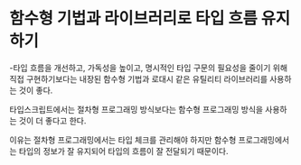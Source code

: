 # 함수형 기법과 라이브러리로 타입 흐름 유지하기

-타입 흐름을 개선하고, 가독성을 높이고, 명시적인 타입 구문의 필요성을 줄이기 위해 직접 구현하기보다는 내장된 함수형 기법과 로대시 같은 유틸리티 라이브러리를 사용하는 것이 좋다.

타입스크립트에서는 절차형 프로그래밍 방식보다는 함수형 프로그래밍 방식을 사용하는 것이 더 좋다고 한다.

이유는 절차형 프로그래밍에서는 타입 체크를 관리해야 하지만 함수형 프로그래밍에서는 타입의 정보가 잘 유지되어 타입의 흐름이 잘 전달되기 때문이다.
